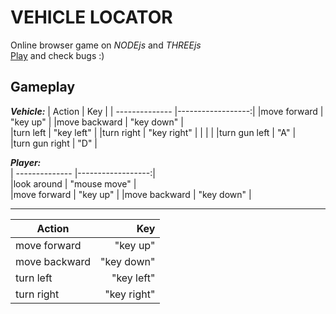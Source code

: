 
# VEHICLE LOCATOR 

Online browser game on *NODEjs* and *THREEjs*  
[Play](http://js.otrisovano.ru/tests/180316Locator/01) and check bugs :)


Gameplay
------------

**_Vehicle:_**
| Action  | Key |
| -------------- |------------------:|
|move forward    |    "key up"  |
|move backward   |    "key down" | 	
|turn left       |    "key left"  |
|turn right      |    "key right"  |
|                |                  | 
|turn gun left   |    "A" |  
|turn gun right   |    "D"  |
  
**_Player:_**  
| -------------- |------------------:|  
|look around     |    "mouse move" |  
|move forward    |    "key up"  |
|move backward   |    "key down" | 	

-------------  

|Action           | Key                |
| ---------------- | ------------------:|
| move forward     |  "key up"          |
| move backward    |  "key down"        |
|turn left       |    "key left"  |
|turn right      |    "key right"  |
 	
